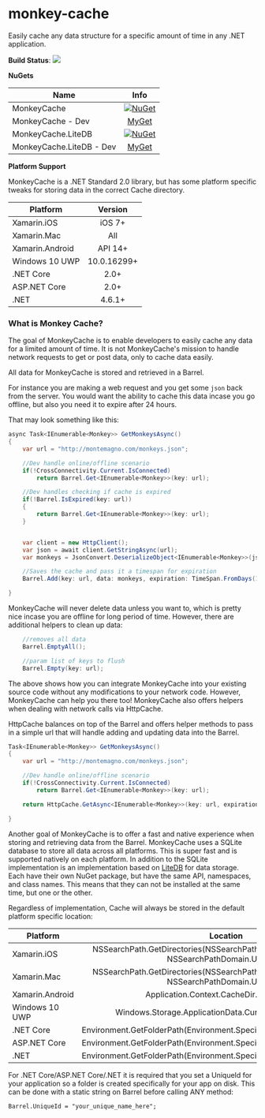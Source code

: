 # monkey-cache
Easily cache any data structure for a specific amount of time in any .NET application.

**Build Status**: ![](https://jamesmontemagno.visualstudio.com/_apis/public/build/definitions/00ee1525-d4f2-42b3-ab63-16f5d8b8aba0/4/badge)

**NuGets**

|Name|Info|
| ------------------- | :------------------: |
|MonkeyCache|[![NuGet](https://img.shields.io/nuget/v/MonkeyCache.svg?label=NuGet)](https://www.nuget.org/packages/MonkeyCache/)|
|MonkeyCache - Dev|[MyGet](http://myget.org/F/monkey-cache)|
|MonkeyCache.LiteDB|[![NuGet](https://img.shields.io/nuget/v/MonkeyCache.LiteDB.svg?label=NuGet)](https://www.nuget.org/packages/MonkeyCache.LiteDB/)|
|MonkeyCache.LiteDB - Dev|[MyGet](http://myget.org/F/monkey-cache-litedb)|

**Platform Support**

MonkeyCache is a .NET Standard 2.0 library, but has some platform specific tweaks for storing data in the correct Cache directory.

|Platform|Version|
| ------------------- | :------------------: |
|Xamarin.iOS|iOS 7+|
|Xamarin.Mac|All|
|Xamarin.Android|API 14+|
|Windows 10 UWP|10.0.16299+|
|.NET Core|2.0+|
|ASP.NET Core|2.0+|
|.NET|4.6.1+|

### What is Monkey Cache?

The goal of MonkeyCache is to enable developers to easily cache any data for a limited amount of time. It is not MonkeyCache's mission to handle network requests to get or post data, only to cache data easily.

All data for MonkeyCache is stored and retrieved in a Barrel. 

For instance you are making a web request and you get some `json` back from the server. You would want the ability to cache this data incase you go offline, but also you need it to expire after 24 hours.

That may look something like this:

```csharp
async Task<IEnumerable<Monkey>> GetMonkeysAsync()
{
    var url = "http://montemagno.com/monkeys.json";

    //Dev handle online/offline scenario
    if(!CrossConnectivity.Current.IsConnected)
        return Barrel.Get<IEnumerable<Monkey>>(key: url);

    //Dev handles checking if cache is expired
    if(!Barrel.IsExpired(key: url))
    {
        return Barrel.Get<IEnumerable<Monkey>>(key: url);
    }


    var client = new HttpClient();
    var json = await client.GetStringAsync(url);
    var monkeys = JsonConvert.DeserializeObject<IEnumerable<Monkey>>(json);

    //Saves the cache and pass it a timespan for expiration
    Barrel.Add(key: url, data: monkeys, expiration: TimeSpan.FromDays(1));

}
```

MonkeyCache will never delete data unless you want to, which is pretty nice incase you are offline for long period of time. However, there are additional helpers to clean up data:

```csharp
    //removes all data
    Barrel.EmptyAll();

    //param list of keys to flush
    Barrel.Empty(key: url);
```

The above shows how you can integrate MonkeyCache into your existing source code without any modifications to your network code. However, MonkeyCache can help you there too! MonkeyCache also offers helpers when dealing with network calls via HttpCache.

HttpCache balances on top of the Barrel and offers helper methods to pass in a simple url that will handle adding and updating data into the Barrel.

```csharp
Task<IEnumerable<Monkey>> GetMonkeysAsync()
{
    var url = "http://montemagno.com/monkeys.json";

    //Dev handle online/offline scenario
    if(!CrossConnectivity.Current.IsConnected)
        return Barrel.Get<IEnumerable<Monkey>>(key: url);

    return HttpCache.GetAsync<IEnumerable<Monkey>>(key: url, expiration: TimeSpan.FromDays(1), headers: headers);

}
```

Another goal of MonkeyCache is to offer a fast and native experience when storing and retrieving data from the Barrel. MonkeyCache uses a SQLite database to store all data across all platforms. This is super fast and is supported natively on each platform. In addition to the SQLite implementation is an implementation based on [LiteDB](http://www.litedb.org/) for data storage. Each have their own NuGet package, but have the same API, namespaces, and class names. This means that they can not be installed at the same time, but one or the other. 

Regardless of implementation, Cache will always be stored in the default platform specific location:

|Platform|Location|
| ------------------- | :------------------: |
|Xamarin.iOS|NSSearchPath.GetDirectories(NSSearchPathDirectory.CachesDirectory, NSSearchPathDomain.User)[0];|
|Xamarin.Mac|NSSearchPath.GetDirectories(NSSearchPathDirectory.CachesDirectory, NSSearchPathDomain.User)[0];|
|Xamarin.Android|Application.Context.CacheDir.AbsolutePath|
|Windows 10 UWP|Windows.Storage.ApplicationData.Current.LocalFolder.Path|
|.NET Core|Environment.GetFolderPath(Environment.SpecialFolder.LocalApplicationData)|
|ASP.NET Core|Environment.GetFolderPath(Environment.SpecialFolder.LocalApplicationData)|
|.NET|Environment.GetFolderPath(Environment.SpecialFolder.LocalApplicationData)|

For .NET Core/ASP.NET Core/.NET it is required that you set a UniqueId for your application so a folder is created specifically for your app on disk. This can be done with a static string on Barrel before calling ANY method:

```
Barrel.UniqueId = "your_unique_name_here";
```
